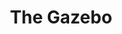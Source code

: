 ---
title: The Gazebo
year: 1968
opening_date: 1968-02-23
closing_date: 1968-03-09
layout: productions
image:
image_caption:
image_credit:
playbill:
category:
details:
  Theatre: Theatre Jacksonville
  Venue: Little Theatre
cast:
  Elliott Nash: Paul Galloway
  Harlow Edison: Norman Howard
  Matilda: Irene Helen Walsh
  Nell Nash: Elise Hallowes
  Mrs. Chandler: Debbie Dunn
  Mr. Thorp: Ham Waddell
  The Dook: Walter Hyams
  Louie: Marshall Nazworth-Aronowitz
  Jenkins: Don Stevenson
  Dr. Wyner: Ron Griffis
  Druker: Lauren Murray
crew:
  Director: Robert Knowles
  Scenic Design: 
    - Phil Fitzpatrick
    - Ed Heist, Jr.
  Stage Manager: Ron Griffis
  Lighting: 
    - Bill Bacon
    - Randy Meaders
    - Jane Boyd
  Sound: 
    - Ross Henderson
    - Carol Lucas
  Costumes: Jean Fullerton
  Properties: 
    - Esther Barnes
    - Chairman Maria Alarcon
    - Gladys Dale
    - Deborah Krobalski
    - Dorthy Lindsay
    - Katie Raven
  Make-up: Terry McIntire
  Set Construction: 
    - Harriet Miltenberg
    - Lauren Murray
    - Bill Bacon
    - Randy Meaders
    - Ross Henderson
    - Nancy Fitzpatrick
    - Edith Gooding
    - Debbie Meade
  About the Cast Notes: Terry McIntire
external_links:
---